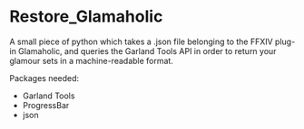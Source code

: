 # Restore_Glamaholic
A small piece of python which takes a .json file belonging to the FFXIV plug-in Glamaholic, and queries the Garland Tools API in order to return your glamour sets in a machine-readable format.

Packages needed:

- Garland Tools
- ProgressBar
- json
